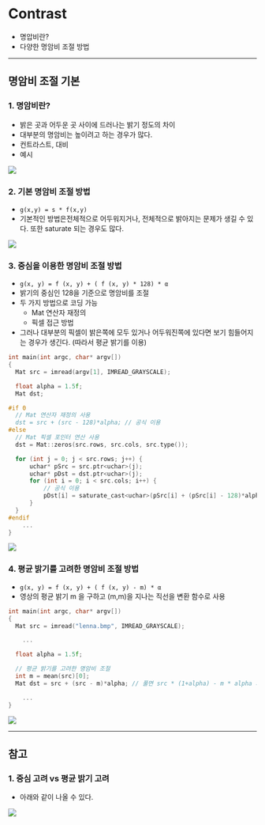 # Contrast
  - 명압비란?
  - 다양한 명암비 조절 방법

---

## 명암비 조절 기본
  ### 1. 명암비란?
  - 밝은 곳과 어두운 곳 사이에 드러나는 밝기 정도의 차이
  - 대부분의 명암비는 높이려고 하는 경우가 많다.
  - 컨트라스트, 대비
  - 예시

  ![](https://github.com/Lee-KyungSeok/ComputerVision-Study/blob/master/Contrast/picture/contrast.png)

  ### 2. 기본 명암비 조절 방법
  - `g(x,y) = s * f(x,y)`
  - 기본적인 방법은전체적으로 어두워지거나, 전체적으로 밝아지는 문제가 생길 수 있다. 또한 saturate 되는 경우도 많다.

  ![](https://github.com/Lee-KyungSeok/ComputerVision-Study/blob/master/Contrast/picture/contrast1.png)

  ### 3. 중심을 이용한 명암비 조절 방법
  - `g(x, y) = f (x, y) + ( f (x, y) * 128) * α`
  - 밝기의 중심인 128을 기준으로 명암비를 조절
  - 두 가지 방법으로 코딩 가능
    - Mat 연산자 재정의
    - 픽셀 접근 방법
  - 그러나 대부분의 픽셀이 밝은쪽에 모두 있거나 어두워진쪽에 있다면 보기 힘들어지는 경우가 생긴다. (따라서 평균 밝기를 이용)

  ```cpp
  int main(int argc, char* argv[])
  {
  	Mat src = imread(argv[1], IMREAD_GRAYSCALE);

  	float alpha = 1.5f;
  	Mat dst;

  #if 0
  	// Mat 연산자 재정의 사용
  	dst = src + (src - 128)*alpha; // 공식 이용
  #else
  	// Mat 픽셀 포인터 연산 사용
  	dst = Mat::zeros(src.rows, src.cols, src.type());

  	for (int j = 0; j < src.rows; j++) {
  		uchar* pSrc = src.ptr<uchar>(j);
  		uchar* pDst = dst.ptr<uchar>(j);
  		for (int i = 0; i < src.cols; i++) {
  			// 공식 이용
  			pDst[i] = saturate_cast<uchar>(pSrc[i] + (pSrc[i] - 128)*alpha);
  		}
  	}
  #endif
      ...
  }
  ```

  ![](https://github.com/Lee-KyungSeok/ComputerVision-Study/blob/master/Contrast/picture/contrast2.png)

  ### 4. 평균 밝기를 고려한 명암비 조절 방법
  - `g(x, y) = f (x, y) + ( f (x, y) - m) * α`
  - 영상의 평균 밝기 m 을 구하고 (m,m)을 지나는 직선을 변환 함수로 사용

  ```cpp
  int main(int argc, char* argv[])
  {
  	Mat src = imread("lenna.bmp", IMREAD_GRAYSCALE);

      ...

  	float alpha = 1.5f;

  	// 평균 밝기를 고려한 명암비 조절
  	int m = mean(src)[0];
  	Mat dst = src + (src - m)*alpha; // 풀면 src * (1+alpha) - m * alpha 와 동일

      ...
  }
  ```

  ![](https://github.com/Lee-KyungSeok/ComputerVision-Study/blob/master/Contrast/picture/contrast3.png)

---
## 참고
  ### 1. 중심 고려 vs 평균 밝기 고려
  - 아래와 같이 나올 수 있다.

  ![](https://github.com/Lee-KyungSeok/ComputerVision-Study/blob/master/Contrast/picture/contrast4.png)
